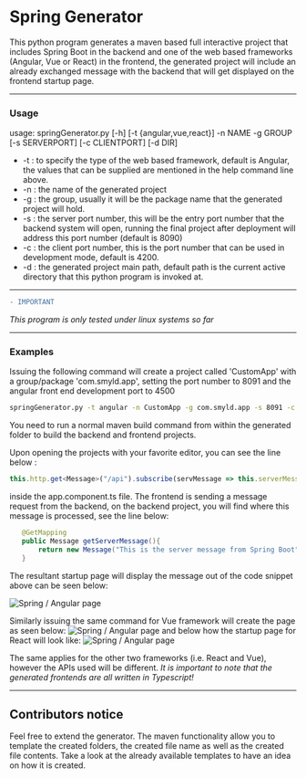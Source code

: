 # Spring Generator

This python program generates a maven based full interactive project that includes Spring Boot in the backend and one of the web based frameworks (Angular, Vue or React) in the frontend, the generated project will include an already exchanged message with the backend that will get displayed on the frontend startup page.

---
### Usage

usage: springGenerator.py [-h] [-t {angular,vue,react}] -n NAME -g GROUP
                          [-s SERVERPORT] [-c CLIENTPORT] [-d DIR]


  * -t : to specify the type of the web based framework, default is Angular, the values that can be supplied are mentioned in the help command line above.
  * -n : the name of the generated project
  * -g : the group, usually it will be the package name that the generated project will hold.
  * -s : the server port number, this will be the entry port number that the backend system will open, running the final project after deployment will address this port number (default is 8090)
  * -c : the client port number, this is the port number that can be used in development mode, default is 4200.
  * -d : the generated project main path, default path is the current active directory that this python program is invoked at.    
  
 ---
 
 ```diff 
 - IMPORTANT 
 ``` 
 _This program is only tested under linux systems so far_ 
 
 ---
 ### Examples
 
 Issuing the following command will create a project called 'CustomApp' with a group/package 'com.smyld.app', setting the port number to  8091 and the angular front end development port to 4500
 
 ```bash
 springGenerator.py -t angular -n CustomApp -g com.smyld.app -s 8091 -c 4500
 ```
 
 You need to run a normal maven build command from within the generated folder to build the backend and frontend projects.
 
 Upon opening the projects with your favorite editor, you can see the line below :
 ```typescript
 this.http.get<Message>("/api").subscribe(servMessage => this.serverMessage = servMessage.text);
 ```
 inside the app.component.ts file. The frontend is sending a message request from the backend, on the backend project, you will find where this message is processed, see the line below:
 
 ```java
 	@GetMapping
	public Message getServerMessage(){
		return new Message("This is the server message from Spring Boot");
	}
```

The resultant startup page will display the message out of the code snippet above can be seen below:

![Spring / Angular page](https://github.com/MFJamil/SMYLD/blob/master/documents/images/spring_angular_page.png)

Similarly issuing the same command for Vue framework will create the page as seen below:
![Spring / Angular page](https://github.com/MFJamil/SMYLD/blob/master/documents/images/spring_vue_page.png)
and below how the startup page for React will look like:
![Spring / Angular page](https://github.com/MFJamil/SMYLD/blob/master/documents/images/spring_react_page.png)


The same applies for the other two frameworks (i.e. React and Vue), however the APIs used will be different.
_It is important to note that the generated frontends are all written in Typescript!_
 
---

## Contributors notice
Feel free to extend the generator. The maven functionality allow you to template the created folders, the created file name as well as the created file contents. Take a look at the already available templates to have an idea on how it is created.


